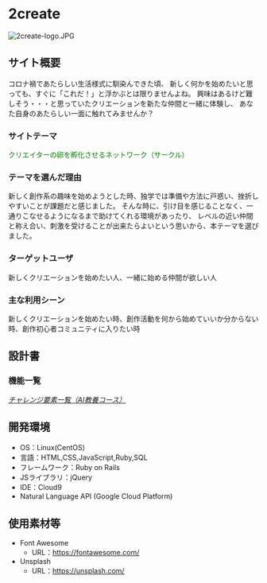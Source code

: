 # 2create
 ![2create-logo.JPG](https://github.com/awoka333/2create/blob/develop/logo.JPG "2create-logo")


## サイト概要
コロナ禍であたらしい生活様式に馴染んできた頃、
新しく何かを始めたいと思っても、すぐに「これだ！」と浮かぶとは限りませんよね。
興味はあるけど難しそう・・・と思っていたクリエーションを新たな仲間と一緒に体験し、
あなた自身のあたらしい一面に触れてみませんか？

### サイトテーマ
<font color="Green">クリエイターの卵を孵化させるネットワーク（サークル）</font>

### テーマを選んだ理由
新しく創作系の趣味を始めようとした時、独学では準備や方法に戸惑い、挫折しやすいことが課題だと感じました。
そんな時に、引け目を感じることなく、一通りこなせるようになるまで助けてくれる環境があったり、
レベルの近い仲間と称え合い、刺激を受けることが出来たらよいという思いから、本テーマを選びました。

### ターゲットユーザ
新しくクリエーションを始めたい人、一緒に始める仲間が欲しい人

### 主な利用シーン
新しくクリエーションを始めたい時、創作活動を何から始めていいか分からない時、創作初心者コミュニティに入りたい時


## 設計書
### 機能一覧
[*チャレンジ要素一覧（AI教養コース）*](https://docs.google.com/spreadsheets/d/1dN4vwTJr5CT3FFcdH9HrYVmUCJgh50MfIdl2hcLT4YE/edit#gid=0)


## 開発環境
- OS：Linux(CentOS)
- 言語：HTML,CSS,JavaScript,Ruby,SQL
- フレームワーク：Ruby on Rails
- JSライブラリ：jQuery
- IDE：Cloud9
- Natural Language API (Google Cloud Platform)


## 使用素材等
- Font Awesome
  - URL：https://fontawesome.com/
- Unsplash
  - URL：https://unsplash.com/
